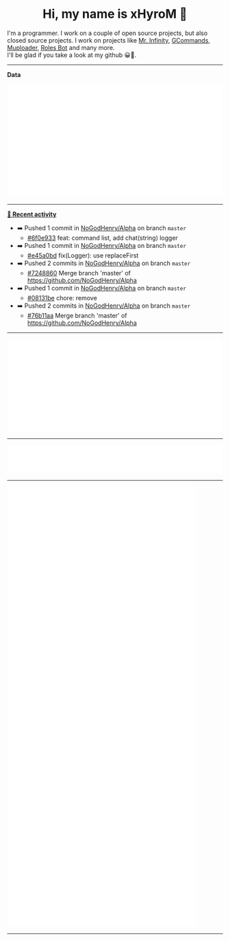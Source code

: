 <p align="center">
    <!-- <img src="https://avatars.githubusercontent.com/u/56601352" width="192" alt="hyro's pfp" /> -->
    <h1 align="center">Hi, my name is xHyroM 👋</h1>
</p>

I'm a programmer. I work on a couple of open source projects, but also closed source projects. I work on projects like [Mr. Infinity](https://discord.com/oauth2/authorize?client_id=720321585625694239&scope=bot%20applications.commands&permissions=8&redirect_uri=https://blobs.gq/imanager&prompt=consent&response_type=code), [GCommands](https://github.com/Garlic-Team/GCommands), [Muploader](https://github.com/xHyroM/Muploader), [Roles Bot](https://github.com/xHyroM/roles-bot) and many more.  
I'll be glad if you take a look at my github 😀👀.

___
**Data**

<img src="https://github.com/xHyroM/xHyroM/blob/master/.cache/base.svg">

___

**[📰 Recent activity](https://github.com/xHyroM)**
* ➡️ Pushed 1 commit in [NoGodHenry/Alpha](https://github.com/NoGodHenry/Alpha) on branch `master`
  * [#6f0e933](https://github.com/NoGodHenry/Alpha/commit/6f0e933) feat: command list, add chat(string) logger
* ➡️ Pushed 1 commit in [NoGodHenry/Alpha](https://github.com/NoGodHenry/Alpha) on branch `master`
  * [#e45a0bd](https://github.com/NoGodHenry/Alpha/commit/e45a0bd) fix(Logger): use replaceFirst
* ➡️ Pushed 2 commits in [NoGodHenry/Alpha](https://github.com/NoGodHenry/Alpha) on branch `master`
  * [#7248860](https://github.com/NoGodHenry/Alpha/commit/7248860) Merge branch &#39;master&#39; of https://github.com/NoGodHenry/Alpha
* ➡️ Pushed 1 commit in [NoGodHenry/Alpha](https://github.com/NoGodHenry/Alpha) on branch `master`
  * [#08131be](https://github.com/NoGodHenry/Alpha/commit/08131be) chore: remove
* ➡️ Pushed 2 commits in [NoGodHenry/Alpha](https://github.com/NoGodHenry/Alpha) on branch `master`
  * [#76b11aa](https://github.com/NoGodHenry/Alpha/commit/76b11aa) Merge branch &#39;master&#39; of https://github.com/NoGodHenry/Alpha


___

<img src="https://github.com/xHyroM/xHyroM/blob/master/.cache/isocalendar.svg">

___

<img src="https://github.com/xHyroM/xHyroM/blob/master/.cache/languages.svg">

___

<img src="https://github.com/xHyroM/xHyroM/blob/master/.cache/achievements.svg">

___
